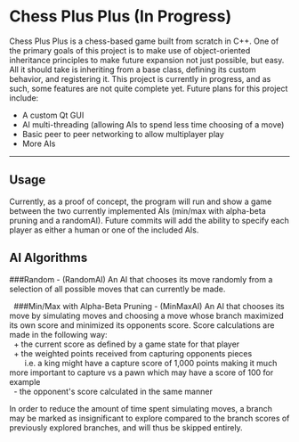 # Chess Plus Plus (In Progress)
Chess Plus Plus is a chess-based game built from scratch in C++. One of the primary goals of this project is to make 
use of object-oriented inheritance principles to make future expansion not just possible, but easy. All it should take
is inheriting from a base class, defining its custom behavior, and registering it.
This project is currently in progress, and as such, some features are not quite complete yet. Future plans for this project
include:
- A custom Qt GUI
- AI multi-threading (allowing AIs to spend less time choosing of a move)
- Basic peer to peer networking to allow multiplayer play
- More AIs

---
Usage
---
Currently, as a proof of concept, the program will run and show a game between the two currently implemented 
AIs (min/max with alpha-beta pruning and a randomAI). Future commits will add the ability to specify each player as either
a human or one of the included AIs.


AI Algorithms
---

###Random - (RandomAI)
An AI that chooses its move randomly from a selection of all possible moves that can currently be made.

&nbsp;
###Min/Max with Alpha-Beta Pruning - (MinMaxAI)
An AI that chooses its move by simulating moves and choosing a move whose branch maximized its own score and minimized its opponents score.
Score calculations are made in the following way:\
&nbsp;&nbsp;+ the current score as defined by a game state for that player\
&nbsp;&nbsp;+ the weighted points received from capturing opponents pieces\
    &nbsp;&nbsp;&nbsp;&nbsp;&nbsp;&nbsp; i.e. a king might have a capture score of 1,000 points making it much more important to capture vs a pawn which may have a score of 100 for example\
&nbsp;&nbsp;- the opponent's score calculated in the same manner

In order to reduce the amount of time spent simulating moves, a branch may be marked as insignificant to explore compared 
to the branch scores of previously explored branches, and will thus be skipped entirely.